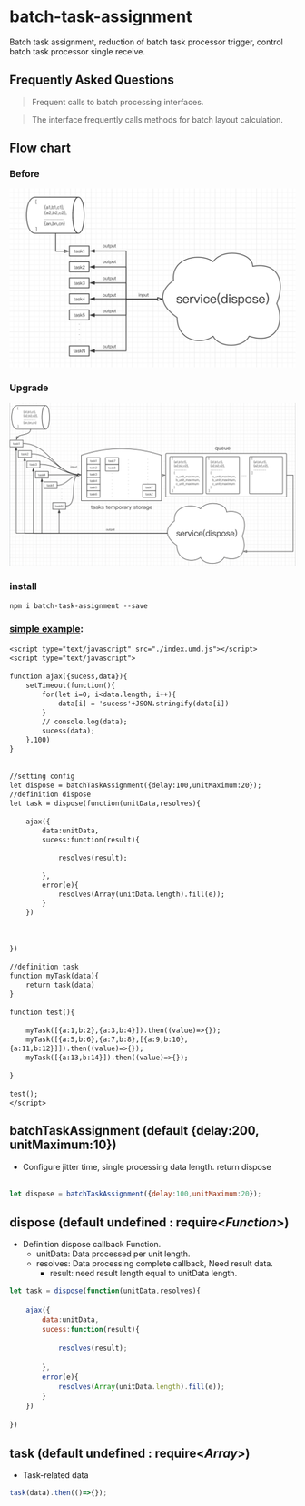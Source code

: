 # batch-task-assignment

Batch task assignment, reduction of batch task processor trigger, control batch task processor single receive.

## Frequently Asked Questions
> Frequent calls to batch processing interfaces.

> The interface frequently calls methods for batch layout calculation.

## Flow chart
### Before
![before](./image/before.png)
### Upgrade
![upgrade](./image/upgrade.png)

### install
```
npm i batch-task-assignment --save
```

### [simple example](https://github.com/dengbupapapa/batch-task-assignment/blob/master/test.html):

```
<script type="text/javascript" src="./index.umd.js"></script>
<script type="text/javascript">

function ajax({sucess,data}){
    setTimeout(function(){
        for(let i=0; i<data.length; i++){
            data[i] = 'sucess'+JSON.stringify(data[i])
        }
        // console.log(data);
        sucess(data);
    },100)
}


//setting config
let dispose = batchTaskAssignment({delay:100,unitMaximum:20});
//definition dispose
let task = dispose(function(unitData,resolves){

    ajax({
        data:unitData,
        sucess:function(result){

            resolves(result);

        },
        error(e){
            resolves(Array(unitData.length).fill(e));
        }
    })



})

//definition task
function myTask(data){
    return task(data)
}

function test(){

    myTask([{a:1,b:2},{a:3,b:4}]).then((value)=>{});
    myTask([{a:5,b:6},{a:7,b:8},[{a:9,b:10},{a:11,b:12}]]).then((value)=>{});
    myTask([{a:13,b:14}]).then((value)=>{});

}

test();
</script>
```

## batchTaskAssignment (default {delay:200, unitMaximum:10})

- Configure jitter time, single processing data length. return dispose

``` js

let dispose = batchTaskAssignment({delay:100,unitMaximum:20});

```

## dispose (default undefined : require<*Function*>)

- Definition dispose callback Function.
	- unitData: Data processed per unit length.
    - resolves: Data processing complete callback, Need result data.
       	- result: need result length equal to unitData length.

``` js
let task = dispose(function(unitData,resolves){

    ajax({
        data:unitData,
        sucess:function(result){

            resolves(result);

        },
        error(e){
            resolves(Array(unitData.length).fill(e));
        }
    })

})
```
## task (default undefined : require<*Array*>)

- Task-related data

``` js
task(data).then(()=>{});
```
